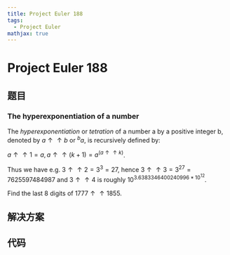 ```yaml
---
title: Project Euler 188
tags:
  - Project Euler
mathjax: true
---
```

<escape><!-- more --></escape>
    

# Project Euler 188
## 题目
### The hyperexponentiation of a number

The *hyperexponentiation* or *tetration* of a number a by a positive integer b, denoted by $a\uparrow\uparrow b$ or $^ba$, is recursively defined by:

$a\uparrow\uparrow1 = a, a\uparrow\uparrow(k+1) = a^{(a\uparrow\uparrow k)}$.

Thus we have e.g. $3\uparrow\uparrow2 = 3^3 = 27$, hence $3\uparrow\uparrow3 = 3^27 = 7625597484987$ and $3\uparrow\uparrow4$ is roughly $10^{3.6383346400240996*10^{12}}$.

Find the last $8$ digits of $1777\uparrow\uparrow1855$.


## 解决方案


## 代码


